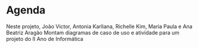 # Agenda
Neste projeto, João Victor, Antonia Karliana, Richelle Kim, Maria Paula e Ana Beatriz Aragão Montam diagramas de caso de uso e atividade para um projeto do II Ano de Informática 
